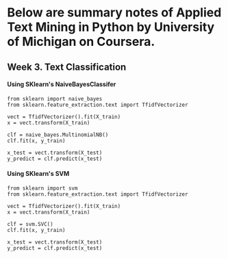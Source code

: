 # Below are summary notes of Applied Text Mining in Python by University of Michigan on Coursera.
## Week 3. Text Classification

#### Using SKlearn's NaiveBayesClassifer

    from sklearn import naive_bayes
    from sklearn.feature_extraction.text import TfidfVectorizer
    
    vect = TfidfVectorizer().fit(X_train)
    x = vect.transform(X_train)
    
    clf = naive_bayes.MultinomialNB()
    clf.fit(x, y_train)
    
    x_test = vect.transform(X_test)
    y_predict = clf.predict(x_test)


#### Using SKlearn's SVM

    from sklearn import svm
    from sklearn.feature_extraction.text import TfidfVectorizer
    
    vect = TfidfVectorizer().fit(X_train)
    x = vect.transform(X_train)
    
    clf = svm.SVC()
    clf.fit(x, y_train)
    
    x_test = vect.transform(X_test)
    y_predict = clf.predict(x_test)
